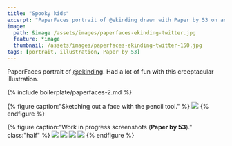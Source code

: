 ```yaml
---
title: "Spooky kids"
excerpt: "PaperFaces portrait of @ekinding drawn with Paper by 53 on an iPad."
image: 
  path: &image /assets/images/paperfaces-ekinding-twitter.jpg 
  feature: *image
  thumbnail: /assets/images/paperfaces-ekinding-twitter-150.jpg
tags: [portrait, illustration, Paper by 53]
---
```


PaperFaces portrait of [@ekinding](http://twitter.com/ekinding). Had a lot of fun with this creeptacular illustration.

{% include boilerplate/paperfaces-2.md %}

{% figure caption:"Sketching out a face with the pencil tool." %}
[![](/assets/images/paperfaces-ekinding-process-1-750.jpg)](/assets/images/paperfaces-ekinding-process-1-lg.jpg)
{% endfigure %}

{% figure caption:"Work in progress screenshots (**Paper by 53**)." class:"half" %}
[![](/assets/images/paperfaces-ekinding-process-2-600.jpg)](/assets/images/paperfaces-ekinding-process-2-lg.jpg)
[![](/assets/images/paperfaces-ekinding-process-3-600.jpg)](/assets/images/paperfaces-ekinding-process-3-lg.jpg)
[![](/assets/images/paperfaces-ekinding-process-4-600.jpg)](/assets/images/paperfaces-ekinding-process-4-lg.jpg)
[![](/assets/images/paperfaces-ekinding-process-5-600.jpg)](/assets/images/paperfaces-ekinding-process-5-lg.jpg)
{% endfigure %}
